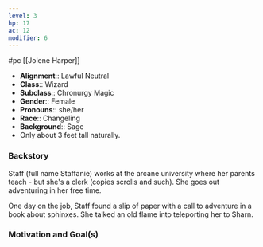 ```yaml
---
level: 3
hp: 17
ac: 12
modifier: 6
---
```

 #pc [[Jolene Harper]]

* **Alignment**:: Lawful Neutral
* **Class**:: Wizard
* **Subclass**:: Chronurgy Magic
* **Gender**:: Female
* **Pronouns**:: she/her
* **Race**:: Changeling
* **Background**:: Sage
* Only about 3 feet tall naturally.

### Backstory

Staff (full name Staffanie) works at the arcane university where her parents teach - but she's a clerk (copies scrolls and such). She goes out adventuring in her free time.

One day on the job, Staff found a slip of paper with a call to adventure in a book about sphinxes. She talked an old flame into teleporting her to 
Sharn.

### Motivation and Goal(s)

